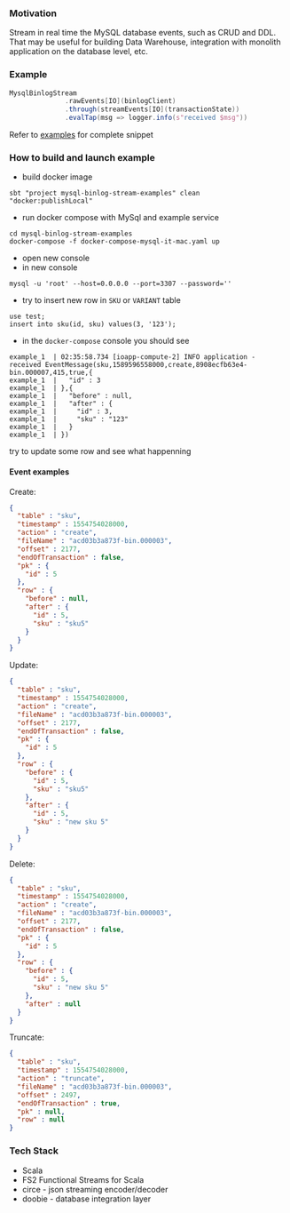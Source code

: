 ### Motivation
Stream in real time the MySQL database events, such as CRUD and DDL. That may be useful for building Data Warehouse, integration with monolith application on the database level, etc.

### Example 
```scala
MysqlBinlogStream
              .rawEvents[IO](binlogClient)
              .through(streamEvents[IO](transactionState))
              .evalTap(msg => logger.info(s"received $msg"))
```
Refer to [examples](examples) for complete snippet

### How to build and launch example

- build docker image 
```shell script
sbt "project mysql-binlog-stream-examples" clean  "docker:publishLocal"
```
- run docker compose with MySql and example service
```shell script
cd mysql-binlog-stream-examples
docker-compose -f docker-compose-mysql-it-mac.yaml up
```
- open new console
- in new console 
```shell script
mysql -u 'root' --host=0.0.0.0 --port=3307 --password=''
``` 
- try to insert new row in `SKU` or `VARIANT` table
```mysql
use test;
insert into sku(id, sku) values(3, '123');
```
- in the `docker-compose` console you should see 
```shell script
example_1  | 02:35:58.734 [ioapp-compute-2] INFO application - received EventMessage(sku,1589596558000,create,8908ecfb63e4-bin.000007,415,true,{
example_1  |   "id" : 3
example_1  | },{
example_1  |   "before" : null,
example_1  |   "after" : {
example_1  |     "id" : 3,
example_1  |     "sku" : "123"
example_1  |   }
example_1  | })
```

try to update some row and see what happenning

#### Event examples

Create:
```json
{
  "table" : "sku",
  "timestamp" : 1554754028000,
  "action" : "create",
  "fileName" : "acd03b3a873f-bin.000003",
  "offset" : 2177,
  "endOfTransaction" : false,
  "pk" : {
    "id" : 5
  },
  "row" : {
    "before" : null,
    "after" : {
      "id" : 5,
      "sku" : "sku5"
    }
  }
}
```

Update:

```json
{
  "table" : "sku",
  "timestamp" : 1554754028000,
  "action" : "create",
  "fileName" : "acd03b3a873f-bin.000003",
  "offset" : 2177,
  "endOfTransaction" : false,
  "pk" : {
    "id" : 5
  },
  "row" : {
    "before" : {
      "id" : 5,
      "sku" : "sku5"
    },
    "after" : {
      "id" : 5,
      "sku" : "new sku 5"
    }
  }
}
```

Delete:
```json
{
  "table" : "sku",
  "timestamp" : 1554754028000,
  "action" : "create",
  "fileName" : "acd03b3a873f-bin.000003",
  "offset" : 2177,
  "endOfTransaction" : false,
  "pk" : {
    "id" : 5
  },
  "row" : {
    "before" : {
      "id" : 5,
      "sku" : "new sku 5"
    },
    "after" : null
  }
}
```

Truncate:
```json
{
  "table" : "sku",
  "timestamp" : 1554754028000,
  "action" : "truncate",
  "fileName" : "acd03b3a873f-bin.000003",
  "offset" : 2497,
  "endOfTransaction" : true,
  "pk" : null,
  "row" : null
}
```

### Tech Stack
- Scala
- FS2 Functional Streams for Scala
- circe - json streaming encoder/decoder
- doobie - database integration layer 
